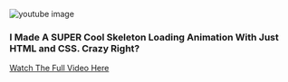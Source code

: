 ![youtube image](https://i9.ytimg.com/vi/joWgI-s1Iho/mqdefault.jpg?v=6325f555&sqp=CNzpl5kG&rs=AOn4CLABdY__FDGit3PR9K1sVxhu6YlyZQ)
### I Made A SUPER Cool Skeleton Loading Animation With Just HTML and CSS. Crazy Right?
[Watch The Full Video Here](https://www.youtube.com/watch?v=joWgI-s1Iho)
